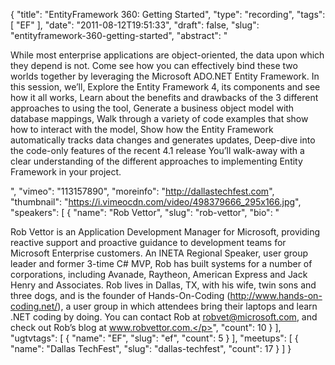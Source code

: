 {
  "title": "EntityFramework 360: Getting Started",
  "type": "recording",
  "tags": [
    "EF"
  ],
  "date": "2011-08-12T19:51:33",
  "draft": false,
  "slug": "entityframework-360-getting-started",
  "abstract": "<p>While most enterprise applications are object-oriented, the data upon which they depend is not. Come see how you can effectively bind these two worlds together by leveraging the Microsoft ADO.NET Entity Framework. In this session, we&rsquo;ll, Explore the Entity Framework 4, its components and see how it all works, Learn about the benefits and drawbacks of the 3 different approaches to using the tool, Generate a business object model with database mappings, Walk through a variety of code examples that show how to interact with the model, Show how the Entity Framework automatically tracks data changes and generates updates, Deep-dive into the code-only features of the recent 4.1 release You&rsquo;ll walk-away with a clear understanding of the different approaches to implementing Entity Framework in your project.</p>",
  "vimeo": "113157890",
  "moreinfo": "http://dallastechfest.com",
  "thumbnail": "https://i.vimeocdn.com/video/498379666_295x166.jpg",
  "speakers": [
    {
      "name": "Rob Vettor",
      "slug": "rob-vettor",
      "bio": "<p>Rob Vettor is an Application Development Manager for Microsoft, providing reactive support and proactive guidance to development teams for Microsoft Enterprise customers. An INETA Regional Speaker, user group leader and former 3-time C# MVP, Rob has built systems for a number of corporations, including Avanade, Raytheon, American Express and Jack Henry and Associates. Rob lives in Dallas, TX, with his wife, twin sons and three dogs, and is the founder of Hands-On-Coding (http://www.hands-on-coding.net/), a user group in which attendees bring their laptops and learn .NET coding by doing. You can contact Rob at robvet@microsoft.com, and check out Rob’s blog at www.robvettor.com.</p>",
      "count": 10
    }
  ],
  "ugtvtags": [
    {
      "name": "EF",
      "slug": "ef",
      "count": 5
    }
  ],
  "meetups": [
    {
      "name": "Dallas TechFest",
      "slug": "dallas-techfest",
      "count": 17
    }
  ]
}